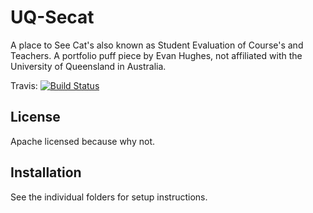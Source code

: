 # UQ-Secat

A place to See Cat's also known as Student Evaluation of Course's and Teachers. A portfolio puff piece by Evan Hughes, 
not affiliated with the University of Queensland in Australia. 

Travis: [![Build Status](https://travis-ci.org/wisebaldone/uq-secat.svg?branch=master)](https://travis-ci.org/wisebaldone/uq-secat)

## License

Apache licensed because why not.

## Installation

See the individual folders for setup instructions.
